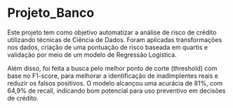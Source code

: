 # Projeto_Banco
Este projeto tem como objetivo automatizar a análise de risco de crédito utilizando técnicas de Ciência de Dados. Foram aplicadas transformações nos dados, criação de uma pontuação de risco baseada em quartis e validação por meio de um modelo de Regressão Logística.

Além disso, foi feita a busca pelo melhor ponto de corte (threshold) com base no F1-score, para melhorar a identificação de inadimplentes reais e reduzir os falsos positivos. O modelo alcançou uma acurácia de 81%, com 64,9% de recall, indicando bom potencial para uso preventivo em decisões de crédito.
